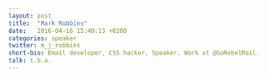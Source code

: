 ```yaml
---
layout: post
title:  "Mark Robbins"
date:   2016-04-16 15:40:13 +0200
categories: speaker
twitter: m_j_robbins
short-bio: Email developer, CSS hacker, Speaker. Work at @GoRebelMail. Views are largely stolen and passed off as my own. Also found at @2stringslim and @deadwhisky
talk: t.b.a.
---
```

